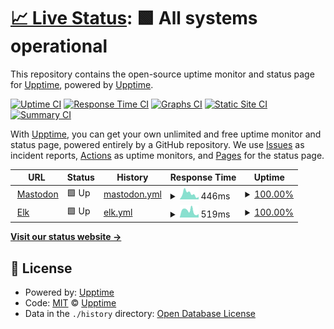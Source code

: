 # [📈 Live Status](https://demo.upptime.js.org): <!--live status--> **🟩 All systems operational**

This repository contains the open-source uptime monitor and status page for [Upptime](https://upptime.js.org), powered by [Upptime](https://github.com/upptime/upptime).

[![Uptime CI](https://github.com/upptime/upptime/workflows/Uptime%20CI/badge.svg)](https://github.com/upptime/upptime/actions?query=workflow%3A%22Uptime+CI%22)
[![Response Time CI](https://github.com/upptime/upptime/workflows/Response%20Time%20CI/badge.svg)](https://github.com/upptime/upptime/actions?query=workflow%3A%22Response+Time+CI%22)
[![Graphs CI](https://github.com/upptime/upptime/workflows/Graphs%20CI/badge.svg)](https://github.com/upptime/upptime/actions?query=workflow%3A%22Graphs+CI%22)
[![Static Site CI](https://github.com/upptime/upptime/workflows/Static%20Site%20CI/badge.svg)](https://github.com/upptime/upptime/actions?query=workflow%3A%22Static+Site+CI%22)
[![Summary CI](https://github.com/upptime/upptime/workflows/Summary%20CI/badge.svg)](https://github.com/upptime/upptime/actions?query=workflow%3A%22Summary+CI%22)

With [Upptime](https://upptime.js.org), you can get your own unlimited and free uptime monitor and status page, powered entirely by a GitHub repository. We use [Issues](https://github.com/upptime/upptime/issues) as incident reports, [Actions](https://github.com/upptime/upptime/actions) as uptime monitors, and [Pages](https://demo.upptime.js.org) for the status page.

<!--start: status pages-->
<!-- This summary is generated by Upptime (https://github.com/upptime/upptime) -->
<!-- Do not edit this manually, your changes will be overwritten -->
<!-- prettier-ignore -->
| URL | Status | History | Response Time | Uptime |
| --- | ------ | ------- | ------------- | ------ |
| <img alt="" src="https://icons.duckduckgo.com/ip3/nyan.lol.ico" height="13"> [Mastodon](https://nyan.lol) | 🟩 Up | [mastodon.yml](https://github.com/ZicklePop/status-nyan-lol/commits/HEAD/history/mastodon.yml) | <details><summary><img alt="Response time graph" src="./graphs/mastodon/response-time-week.png" height="20"> 446ms</summary><br><a href="https://demo.upptime.js.org/history/mastodon"><img alt="Response time 446" src="https://img.shields.io/endpoint?url=https%3A%2F%2Fraw.githubusercontent.com%2FZicklePop%2Fstatus-nyan-lol%2FHEAD%2Fapi%2Fmastodon%2Fresponse-time.json"></a><br><a href="https://demo.upptime.js.org/history/mastodon"><img alt="24-hour response time 446" src="https://img.shields.io/endpoint?url=https%3A%2F%2Fraw.githubusercontent.com%2FZicklePop%2Fstatus-nyan-lol%2FHEAD%2Fapi%2Fmastodon%2Fresponse-time-day.json"></a><br><a href="https://demo.upptime.js.org/history/mastodon"><img alt="7-day response time 446" src="https://img.shields.io/endpoint?url=https%3A%2F%2Fraw.githubusercontent.com%2FZicklePop%2Fstatus-nyan-lol%2FHEAD%2Fapi%2Fmastodon%2Fresponse-time-week.json"></a><br><a href="https://demo.upptime.js.org/history/mastodon"><img alt="30-day response time 446" src="https://img.shields.io/endpoint?url=https%3A%2F%2Fraw.githubusercontent.com%2FZicklePop%2Fstatus-nyan-lol%2FHEAD%2Fapi%2Fmastodon%2Fresponse-time-month.json"></a><br><a href="https://demo.upptime.js.org/history/mastodon"><img alt="1-year response time 446" src="https://img.shields.io/endpoint?url=https%3A%2F%2Fraw.githubusercontent.com%2FZicklePop%2Fstatus-nyan-lol%2FHEAD%2Fapi%2Fmastodon%2Fresponse-time-year.json"></a></details> | <details><summary><a href="https://demo.upptime.js.org/history/mastodon">100.00%</a></summary><a href="https://demo.upptime.js.org/history/mastodon"><img alt="All-time uptime 100.00%" src="https://img.shields.io/endpoint?url=https%3A%2F%2Fraw.githubusercontent.com%2FZicklePop%2Fstatus-nyan-lol%2FHEAD%2Fapi%2Fmastodon%2Fuptime.json"></a><br><a href="https://demo.upptime.js.org/history/mastodon"><img alt="24-hour uptime 100.00%" src="https://img.shields.io/endpoint?url=https%3A%2F%2Fraw.githubusercontent.com%2FZicklePop%2Fstatus-nyan-lol%2FHEAD%2Fapi%2Fmastodon%2Fuptime-day.json"></a><br><a href="https://demo.upptime.js.org/history/mastodon"><img alt="7-day uptime 100.00%" src="https://img.shields.io/endpoint?url=https%3A%2F%2Fraw.githubusercontent.com%2FZicklePop%2Fstatus-nyan-lol%2FHEAD%2Fapi%2Fmastodon%2Fuptime-week.json"></a><br><a href="https://demo.upptime.js.org/history/mastodon"><img alt="30-day uptime 100.00%" src="https://img.shields.io/endpoint?url=https%3A%2F%2Fraw.githubusercontent.com%2FZicklePop%2Fstatus-nyan-lol%2FHEAD%2Fapi%2Fmastodon%2Fuptime-month.json"></a><br><a href="https://demo.upptime.js.org/history/mastodon"><img alt="1-year uptime 100.00%" src="https://img.shields.io/endpoint?url=https%3A%2F%2Fraw.githubusercontent.com%2FZicklePop%2Fstatus-nyan-lol%2FHEAD%2Fapi%2Fmastodon%2Fuptime-year.json"></a></details>
| <img alt="" src="https://icons.duckduckgo.com/ip3/elk.nyan.lol.ico" height="13"> [Elk](https://elk.nyan.lol) | 🟩 Up | [elk.yml](https://github.com/ZicklePop/status-nyan-lol/commits/HEAD/history/elk.yml) | <details><summary><img alt="Response time graph" src="./graphs/elk/response-time-week.png" height="20"> 519ms</summary><br><a href="https://demo.upptime.js.org/history/elk"><img alt="Response time 519" src="https://img.shields.io/endpoint?url=https%3A%2F%2Fraw.githubusercontent.com%2FZicklePop%2Fstatus-nyan-lol%2FHEAD%2Fapi%2Felk%2Fresponse-time.json"></a><br><a href="https://demo.upptime.js.org/history/elk"><img alt="24-hour response time 519" src="https://img.shields.io/endpoint?url=https%3A%2F%2Fraw.githubusercontent.com%2FZicklePop%2Fstatus-nyan-lol%2FHEAD%2Fapi%2Felk%2Fresponse-time-day.json"></a><br><a href="https://demo.upptime.js.org/history/elk"><img alt="7-day response time 519" src="https://img.shields.io/endpoint?url=https%3A%2F%2Fraw.githubusercontent.com%2FZicklePop%2Fstatus-nyan-lol%2FHEAD%2Fapi%2Felk%2Fresponse-time-week.json"></a><br><a href="https://demo.upptime.js.org/history/elk"><img alt="30-day response time 519" src="https://img.shields.io/endpoint?url=https%3A%2F%2Fraw.githubusercontent.com%2FZicklePop%2Fstatus-nyan-lol%2FHEAD%2Fapi%2Felk%2Fresponse-time-month.json"></a><br><a href="https://demo.upptime.js.org/history/elk"><img alt="1-year response time 519" src="https://img.shields.io/endpoint?url=https%3A%2F%2Fraw.githubusercontent.com%2FZicklePop%2Fstatus-nyan-lol%2FHEAD%2Fapi%2Felk%2Fresponse-time-year.json"></a></details> | <details><summary><a href="https://demo.upptime.js.org/history/elk">100.00%</a></summary><a href="https://demo.upptime.js.org/history/elk"><img alt="All-time uptime 100.00%" src="https://img.shields.io/endpoint?url=https%3A%2F%2Fraw.githubusercontent.com%2FZicklePop%2Fstatus-nyan-lol%2FHEAD%2Fapi%2Felk%2Fuptime.json"></a><br><a href="https://demo.upptime.js.org/history/elk"><img alt="24-hour uptime 100.00%" src="https://img.shields.io/endpoint?url=https%3A%2F%2Fraw.githubusercontent.com%2FZicklePop%2Fstatus-nyan-lol%2FHEAD%2Fapi%2Felk%2Fuptime-day.json"></a><br><a href="https://demo.upptime.js.org/history/elk"><img alt="7-day uptime 100.00%" src="https://img.shields.io/endpoint?url=https%3A%2F%2Fraw.githubusercontent.com%2FZicklePop%2Fstatus-nyan-lol%2FHEAD%2Fapi%2Felk%2Fuptime-week.json"></a><br><a href="https://demo.upptime.js.org/history/elk"><img alt="30-day uptime 100.00%" src="https://img.shields.io/endpoint?url=https%3A%2F%2Fraw.githubusercontent.com%2FZicklePop%2Fstatus-nyan-lol%2FHEAD%2Fapi%2Felk%2Fuptime-month.json"></a><br><a href="https://demo.upptime.js.org/history/elk"><img alt="1-year uptime 100.00%" src="https://img.shields.io/endpoint?url=https%3A%2F%2Fraw.githubusercontent.com%2FZicklePop%2Fstatus-nyan-lol%2FHEAD%2Fapi%2Felk%2Fuptime-year.json"></a></details>

<!--end: status pages-->

[**Visit our status website →**](https://demo.upptime.js.org)

## 📄 License

- Powered by: [Upptime](https://github.com/upptime/upptime)
- Code: [MIT](./LICENSE) © [Upptime](https://upptime.js.org)
- Data in the `./history` directory: [Open Database License](https://opendatacommons.org/licenses/odbl/1-0/)
